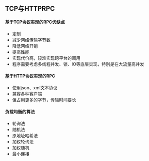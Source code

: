 ## TCP与HTTPRPC
#### 基于TCP协议实现的RPC优缺点
* 定制
* 减少网络传输字节数
* 降低网络开销
* 提高性能
* 实现代价高，较难实现跨平台的调用
* 程序需要考虑多线程并发、锁、IO等底层实现，特别是在大流量高并发

#### 基于HTTP协议实现的RPC
* 使用json、xml文本协议
* 兼容各种客户端
* 但占用更多的字节，传输时间要长


#### 负载均衡的算法
* 轮询法
* 随机法
* 原地址哈希法
* 加权轮询法
* 加权随机
* 最小连接